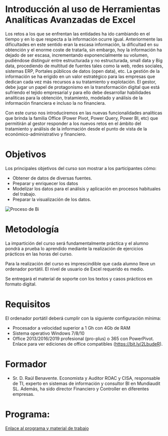# Introducción al uso de Herramientas Analíticas Avanzadas de Excel

Los retos a los que se enfrentan las entidades ha ido cambiando en el tiempo y en lo que respecta a la información ocurre igual. Anteriormente las dificultades en este sentido eran la escasa información, la dificultad en su obtención y el enorme coste de tratarla, sin embargo, hoy la información ha dejado de ser escasa, incrementando exponencialmente su volumen, pudiéndose distinguir entre estructurada y no estructurada, small data y Big data, procediendo de multitud de fuentes tales como la web, redes sociales, sistemas ERP, Portales públicos de datos (open data), etc. La gestión de la información se ha erigido en un valor estratégico para las empresas que dedican cada vez más recursos a su tratamiento y explotación. El gestor, debe jugar un papel de protagonismo en la transformación digital que está sufriendo el tejido empresarial y para ello debe desarrollar habilidades analíticas para la obtención, tratamiento, modelado y análisis de la información financiera e incluso la no financiera. 

Con este curso nos introduciremos en las nuevas funcionalidades analíticas que brinda la familia Office (Power Pivot, Power Query, Power BI, etc) que permitirán al gestor responder a los nuevos retos en el ámbito del tratamiento y análisis de la información desde el punto de vista de la económico-administrativo y financiero.

# Objetivos 
Los principales objetivos del curso son mostrar a los participantes cómo:  

*	Obtener de datos de diversas fuentes.
*	Preparar y enriquecer los datos
*	Modelizar los datos para el análisis y aplicación en procesos habituales del trabajo.
*	Preparar la visualización de los datos.


![Proceso de Bi](/images/Proceso_BI.png)

# Metodología
La impartición del curso será fundamentalmente práctica y el alumno pondrá a prueba lo aprendido mediante la realización de ejercicios prácticos en las horas del curso. 

Para la realización del curso es imprescindible que cada alumno lleve un ordenador portátil. El nivel de usuario de Excel requerido es medio.

Se entregará el material de soporte con los textos y casos prácticos en formato digital. 


# Requisitos 
El ordenador portátil deberá cumplir con la siguiente configuración mínima: 
*	Procesador a velocidad superior a 1 Gh con 4Gb de RAM 
*	Sistema operativo Windows 7/8/10 
*	Office 2013/2016/2019 profesional (pro-plus) o 365 con PowerPivot. Enlace para ver ediciones de office compatibles (https://bit.ly/2LbudeR).


# Formador

*	Sr. D. Raúl Benavente. Economista y Auditor ROAC y CISA, responsable de TI, experto en sistemas de información y consultor BI en Mundiaudit SL. Además, ha sido director Financiero y Controller en diferentes empresas.  

# Programa:
[Enlace al programa y material de trabajo](https://raulbm.github.io/Curso-de-Herramientas-analiticas-para-auditoria-I/pages/Indice_curso.html)

